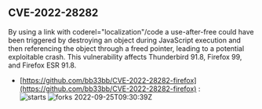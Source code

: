 ## CVE-2022-28282
 By using a link with coderel="localization"/code a use-after-free could have been triggered by destroying an object during JavaScript execution and then referencing the object through a freed pointer, leading to a potential exploitable crash. This vulnerability affects Thunderbird  91.8, Firefox  99, and Firefox ESR  91.8.

- [https://github.com/bb33bb/CVE-2022-28282-firefox](https://github.com/bb33bb/CVE-2022-28282-firefox) :  
![starts](https://img.shields.io/github/stars/bb33bb/CVE-2022-28282-firefox.svg) 
![forks](https://img.shields.io/github/forks/bb33bb/CVE-2022-28282-firefox.svg) 
2022-09-25T09:30:39Z

